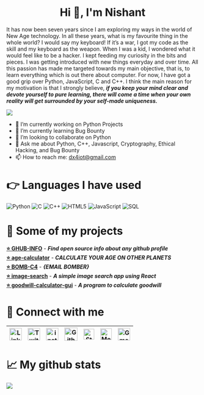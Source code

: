 <h1 align="center"><b>Hi 👋, I'm Nishant</b></h1>

It has now been seven years since I am exploring my ways in the world of New Age technology. In all these years, what is my favourite thing in the whole world? I would say my keyboard! If it’s a war, I got my code as the skill and my keyboard as the weapon. When I was a kid, I wondered what it would feel like to be a hacker. I kept feeding my curiosity in the bits and pieces. I was getting introduced with new things everyday and over time. All this passion has made me targeted towards my main objective, that is, to learn everything which is out there about computer. For now, I have got a good grip over Python, JavaScript, C and C++. I think the main reason for my motivation is that I strongly believe, ***if you keep your mind clear and devote yourself to pure learning, there will come a time when your own reality will get surrounded by your self-made uniqueness.***

<img src="https://github.com/dx4iot/dx4iot/blob/master/top-img.png">

- 🔭 I’m currently working on Python Projects
- 🌱 I’m currently learning Bug Bounty
- 👯 I’m looking to collaborate on Python
- 💬 Ask me about Python, C++, Javascript, Cryptography, Ethical Hacking, and Bug Bounty
- 📫 How to reach me: dx4iot@gmail.com

# 👉 Languages I have used

![Python](https://img.shields.io/badge/-Python-000000?style=flat&logo=python)
![C](https://img.shields.io/badge/-C-000000?style=flat&logo=C)
![C++](https://img.shields.io/badge/-C++-000000?style=flat&logo=C%2B%2B&logoColor=00599C)
![HTML5](https://img.shields.io/badge/-HTML5-000000?style=flat&logo=HTML5)
![JavaScript](https://img.shields.io/badge/-JavaScript-000000?style=flat&logo=javascript)
![SQL](https://img.shields.io/badge/-SQL-000000?style=flat&logo=MySQL)

# 📒 Some of my projects 
[**⭐ GHUB-INFO**](https://github.com/dx4iot/GHUB-INFO) - ***Find open source info about any github profile***<br>
[**⭐ age-calculator**](https://github.com/dx4iot/age-calculator) - ***CALCULATE YOUR AGE ON OTHER PLANETS***<br>
[**⭐ BOMB-C4**](https://github.com/dx4iot/BOMB-C4) - ***{EMAIL BOMBER}***<br>
[**⭐ image-search**](https://github.com/dx4iot/image-search) - ***A simple image search app using React***<br>
[**⭐ goodwill-calculator-gui**](https://github.com/dx4iot/goodwill-calculator-gui) -  ***A program to calculate goodwill***<br> 

# 🤝 Connect with me
| [<img src="https://uxwing.com/wp-content/themes/uxwing/download/10-brands-and-social-media/linkedin-square-color.svg" alt="Linkedin Logo" width="32">](https://www.linkedin.com/in/dx4iot/) | [<img src="https://cdn.svgporn.com/logos/twitter.svg" alt="Twitter Logo" width="32">](https://twitter.com/dx4iot) | [<img src="https://uxwing.com/wp-content/themes/uxwing/download/10-brands-and-social-media/instagram-square-color.svg" alt="instagram logo" width="32">](https://www.instagram.com/dx4iot/)| [<img src="https://cdn.svgporn.com/logos/github-icon.svg" alt="Github logo" width="34">](https://github.com/dx4iot) | [<img src="https://cdn.svgporn.com/logos/stackoverflow-icon.svg" alt="Stackoverflow Logo" width="28">](https://stackoverflow.com/users/13324078/dx4iot) | [<img src="https://cdn.svgporn.com/logos/medium.svg" alt="Medium Logo" width="30">](https://medium.com/@dx4iot) | [<img src="https://cdn.svgporn.com/logos/google-gmail.svg" alt="Gmail logo" height="32">](mailto:dx4iot@gmail.com)
|:---:|:---:|:---:|:---:|:---:|:---:|:---:|

# 📈 My github stats
<img src = "https://github-readme-stats.vercel.app/api?username=dx4iot&show_icons=true&hide_border=false">


